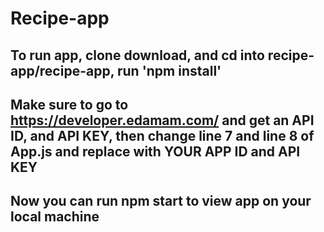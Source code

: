 # Recipe-app

## To run app, clone download, and cd into recipe-app/recipe-app, run 'npm install'
## Make sure to go to https://developer.edamam.com/ and get an API ID, and API KEY, then change line 7 and line 8 of App.js and replace with YOUR APP ID and API KEY
## Now you can run npm start to view app on your local machine
